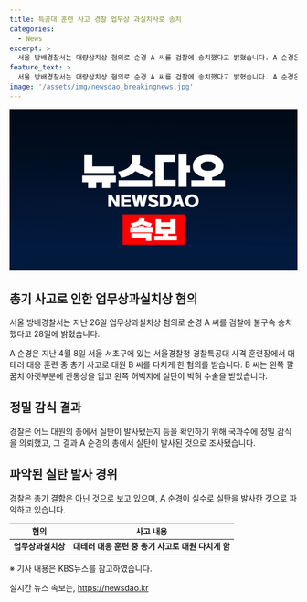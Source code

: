 ```yaml
---
title: 특공대 훈련 사고 경찰 업무상 과실치사로 송치
categories:
  - News
excerpt: >
  서울 방배경찰서는 대량삼치상 혐의로 순경 A 씨를 검찰에 송치했다고 밝혔습니다. A 순경은 경찰특공대 사격 훈련 중 총기 사고로 동료 대원 B 씨를 다친 혐의를 받고, 정밀 감식 결과 A 순경의 총에서 실탄이 발견됐습니다. 사고 이후 B 씨는 수술을 받았으며, 경찰은 A 순경의 총기 결함은 아니라며 A 순경이 실수로 실탄을 발사한 것으로 보고 있습니다.
feature_text: >
  서울 방배경찰서는 대량삼치상 혐의로 순경 A 씨를 검찰에 송치했다고 밝혔습니다. A 순경은 경찰특공대 사격 훈련 중 총기 사고로 동료 대원 B 씨를 다친 혐의를 받고, 정밀 감식 결과 A 순경의 총에서 실탄이 발견됐습니다. 사고 이후 B 씨는 수술을 받았으며, 경찰은 A 순경의 총기 결함은 아니라며 A 순경이 실수로 실탄을 발사한 것으로 보고 있습니다.
image: '/assets/img/newsdao_breakingnews.jpg'
---
```


<p><img src="/assets/img/newsdao_breakingnews.jpg" alt="implanttips 속보" /></p>

<h2 data-ke-size="size26">총기 사고로 인한 업무상과실치상 혐의</h2>

<p data-ke-size="size16">서울 방배경찰서는 지난 26일 업무상과실치상 혐의로 순경 A 씨를 검찰에 불구속 송치했다고 28일에 밝혔습니다.</p>

<p data-ke-size="size16">A 순경은 지난 4월 8일 서울 서초구에 있는 서울경찰청 경찰특공대 사격 훈련장에서 대테러 대응 훈련 중 총기 사고로 대원 B 씨를 다치게 한 혐의를 받습니다. B 씨는 왼쪽 팔꿈치 아랫부분에 관통상을 입고 왼쪽 허벅지에 실탄이 박혀 수술을 받았습니다.</p>

<h2 data-ke-size="size26">정밀 감식 결과</h2>

<p data-ke-size="size16">경찰은 어느 대원의 총에서 실탄이 발사됐는지 등을 확인하기 위해 국과수에 정밀 감식을 의뢰했고, 그 결과 A 순경의 총에서 실탄이 발사된 것으로 조사됐습니다.</p>

<h2 data-ke-size="size26">파악된 실탄 발사 경위</h2>

<p data-ke-size="size16">경찰은 총기 결함은 아닌 것으로 보고 있으며, A 순경이 실수로 실탄을 발사한 것으로 파악하고 있습니다.</p>

<table>
<thead>
<tr>
<th>혐의</th>
<th>사고 내용</th>
</tr>
</thead>
<tbody>
<tr>
<td style="text-align: center; height: 17px;"><b>업무상과실치상</b></td>
<td style="text-align: center; height: 17px;"><b>대테러 대응 훈련 중 총기 사고로 대원 다치게 함</b></td>
</tr>
</tbody>
</table>

<p data-ke-size="size16">※ 기사 내용은 KBS뉴스를 참고하였습니다.</p>
실시간 뉴스 속보는, <a href="https://newsdao.kr" rel="dofollow">https://newsdao.kr</a>


